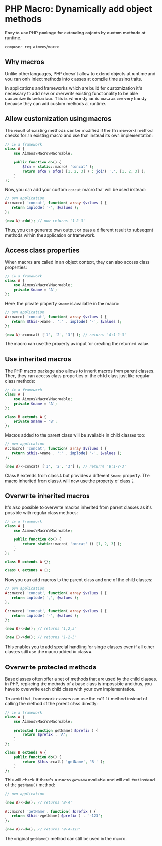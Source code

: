 # PHP Macro: Dynamically add object methods

Easy to use PHP package for extending objects by custom methods at runtime.

```bash
composer req aimeos/macro
```

## Why macros

Unlike other languages, PHP doesn't allow to extend objects at runtime and you
can only inject methods into classes at compile time using traits.

In applications and frameworks which are build for customization it's necessary
to add new or overwrite existing functionality to be able customize its behaviour.
This is where dynamic macros are very handy because they can add custom methods
at runtime.

## Allow customization using macros

The result of existing methods can be modified if the (framework) method checks
for an existing macro and use that instead its own implementation:

```php
// in a framework
class A {
    use Aimeos\Macro\Macroable;

	public function do() {
		$fcn = static::macro( 'concat' );
		return $fcn ? $fcn( [1, 2, 3] ) : join( ',', [1, 2, 3] );
	}
};
```

Now, you can add your custom `concat` macro that will be used instead:

```php
// own application
A::macro( 'concat', function( array $values ) {
   return implode( '-', $values );
};

(new A)->do(); // now returns '1-2-3'
```

Thus, you can generate own output or pass a different result to subseqent methods
within the application or framework.

## Access class properties

When macros are called in an object context, they can also access class properties:

```php
// in a framework
class A {
    use Aimeos\Macro\Macroable;
	private $name = 'A';
};
```

Here, the private property `$name` is available in the macro:

```php
// own application
A::macro( 'concat', function( array $values ) {
   return $this->name . ':' . implode( '-', $values );
};

(new A)->concat( ['1', '2', '3'] ); // returns 'A:1-2-3'
```

The macro can use the property as input for creating the returned value.

## Use inherited macros

The PHP macro package also allows to inherit macros from parent classes. Then,
they can access class properties of the child class just like regular class
methods:

```php
// in a framework
class A {
    use Aimeos\Macro\Macroable;
	private $name = 'A';
};

class B extends A {
	private $name = 'B';
};
```

Macros added to the parent class will be available in child classes too:

```php
// own application
A::macro( 'concat', function( array $values ) {
   return $this->name . ':' . implode( '-', $values );
};

(new B)->concat( ['1', '2', '3'] ); // returns 'B:1-2-3'
```

Class `B` extends from class `A` but provides a different `$name` property. The
macro inherited from class `A` will now use the property of class `B`.


## Overwrite inherited macros

It's also possible to overwrite macros inherited from parent classes as it's
possible with regular class methods:

```php
// in a framework
class A {
    use Aimeos\Macro\Macroable;

	public function do() {
		return static::macro( 'concat' )( [1, 2, 3] );
	}
};

class B extends A {};

class C extends A {};
```

Now you can add macros to the parent class and one of the child classes:

```php
// own application
A::macro( 'concat', function( array $values ) {
   return implode( ',', $values );
};

C::macro( 'concat', function( array $values ) {
   return implode( '-', $values );
};

(new B)->do(); // returns '1,2,3'

(new C)->do(); // returns '1-2-3'
```

This enables you to add special handling for single classes even if all other
classes still use the macro added to class `A`.

## Overwrite protected methods

Base classes often offer a set of methods that are used by the child classes.
In PHP, replacing the methods of a base class is impossible and thus, you have
to overwrite each child class with your own implementation.

To avoid that, framework classes can use the `call()` method instead of calling
the method of the parent class directly:

```php
// in a framework
class A {
    use Aimeos\Macro\Macroable;

	protected function getName( $prefix ) {
		return $prefix . 'A';
	}
};

class B extends A {
	public function do() {
		return $this->call( 'getName', 'B-' );
	}
};
```

This will check if there's a macro `getName` available and will call that instead
of the `getName()` method:

```php
// own application

(new B)->do(); // returns 'B-A'

A::macro( 'getName', function( $prefix ) {
   return $this->getName( $prefix ) . '-123';
};

(new B)->do(); // returns 'B-A-123'
```

The original `getName()` method can still be used in the macro.
